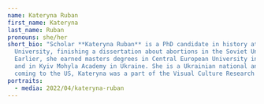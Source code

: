 ```yaml
---
name: Kateryna Ruban
first_name: Kateryna
last_name: Ruban
pronouns: she/her
short_bio: "Scholar **Kateryna Ruban** is a PhD candidate in history at New York
  University, finishing a dissertation about abortions in the Soviet Union.
  Earlier, she earned masters degrees in Central European University in Hungary
  and in Kyiv Mohyla Academy in Ukraine. She is a Ukrainian national and before
  coming to the US, Kateryna was a part of the Visual Culture Research Center. "
portraits:
  - media: 2022/04/kateryna-ruban
---
```

